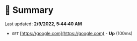 # 📖 Summary
Last updated: **2/9/2022, 5:44:40 AM**

- `GET` [https://google.com](https://google.com) - **Up** (100ms)
